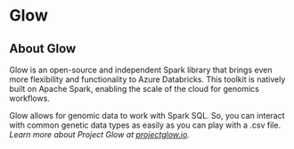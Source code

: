 # Glow

## About Glow

Glow is an open-source and independent Spark library that brings even more flexibility and functionality to Azure Databricks. This toolkit is natively built on Apache Spark, enabling the scale of the cloud for genomics workflows.

Glow allows for genomic data to work with Spark SQL. So, you can interact with common genetic data types as easily as you can play with a .csv file.  _Learn more about Project Glow at_ [_projectglow.io_](http://projectglow.io/)_._

